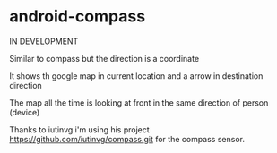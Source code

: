 # android-compass
IN DEVELOPMENT
 
Similar to compass but the direction is a coordinate

It shows th google map in current location and a arrow in destination direction

The map all the time is looking at front in the same direction of person (device)

Thanks to iutinvg i'm using his project https://github.com/iutinvg/compass.git for the compass sensor.
